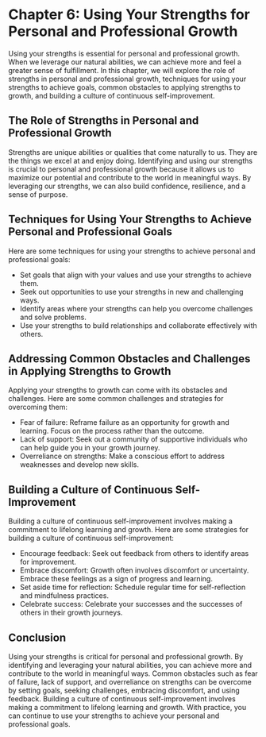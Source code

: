 Chapter 6: Using Your Strengths for Personal and Professional Growth
====================================================================

Using your strengths is essential for personal and professional growth. When we leverage our natural abilities, we can achieve more and feel a greater sense of fulfillment. In this chapter, we will explore the role of strengths in personal and professional growth, techniques for using your strengths to achieve goals, common obstacles to applying strengths to growth, and building a culture of continuous self-improvement.

The Role of Strengths in Personal and Professional Growth
---------------------------------------------------------

Strengths are unique abilities or qualities that come naturally to us. They are the things we excel at and enjoy doing. Identifying and using our strengths is crucial to personal and professional growth because it allows us to maximize our potential and contribute to the world in meaningful ways. By leveraging our strengths, we can also build confidence, resilience, and a sense of purpose.

Techniques for Using Your Strengths to Achieve Personal and Professional Goals
------------------------------------------------------------------------------

Here are some techniques for using your strengths to achieve personal and professional goals:

* Set goals that align with your values and use your strengths to achieve them.
* Seek out opportunities to use your strengths in new and challenging ways.
* Identify areas where your strengths can help you overcome challenges and solve problems.
* Use your strengths to build relationships and collaborate effectively with others.

Addressing Common Obstacles and Challenges in Applying Strengths to Growth
--------------------------------------------------------------------------

Applying your strengths to growth can come with its obstacles and challenges. Here are some common challenges and strategies for overcoming them:

* Fear of failure: Reframe failure as an opportunity for growth and learning. Focus on the process rather than the outcome.
* Lack of support: Seek out a community of supportive individuals who can help guide you in your growth journey.
* Overreliance on strengths: Make a conscious effort to address weaknesses and develop new skills.

Building a Culture of Continuous Self-Improvement
-------------------------------------------------

Building a culture of continuous self-improvement involves making a commitment to lifelong learning and growth. Here are some strategies for building a culture of continuous self-improvement:

* Encourage feedback: Seek out feedback from others to identify areas for improvement.
* Embrace discomfort: Growth often involves discomfort or uncertainty. Embrace these feelings as a sign of progress and learning.
* Set aside time for reflection: Schedule regular time for self-reflection and mindfulness practices.
* Celebrate success: Celebrate your successes and the successes of others in their growth journeys.

Conclusion
----------

Using your strengths is critical for personal and professional growth. By identifying and leveraging your natural abilities, you can achieve more and contribute to the world in meaningful ways. Common obstacles such as fear of failure, lack of support, and overreliance on strengths can be overcome by setting goals, seeking challenges, embracing discomfort, and using feedback. Building a culture of continuous self-improvement involves making a commitment to lifelong learning and growth. With practice, you can continue to use your strengths to achieve your personal and professional goals.
